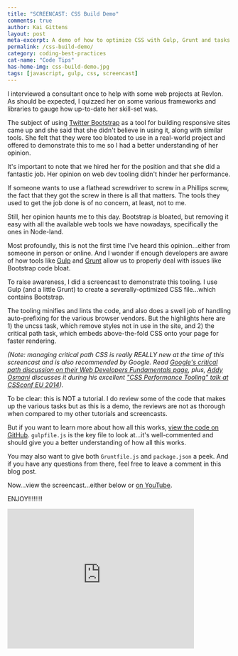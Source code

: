 ```yaml
---
title: "SCREENCAST: CSS Build Demo"
comments: true
author: Kai Gittens
layout: post
meta-excerpt: A demo of how to optimize CSS with Gulp, Grunt and tasks like uncss and critical path css. Has a link to fully-commented code on GitHub.
permalink: /css-build-demo/
category: coding-best-practices
cat-name: "Code Tips"
has-home-img: css-build-demo.jpg
tags: [javascript, gulp, css, screencast]
---
```

I interviewed a consultant once to help with some web projects at Revlon. As should be expected, I quizzed her on some various frameworks and libraries to gauge how up-to-date her skill-set was.

The subject of using [Twitter Bootstrap](http://getbootstrap.com "Read more about Twitter Bootstrap") as a tool for building responsive sites came up and she said that she didn't believe in using it, along with similar tools. She felt that they were too bloated to use in a real-world project and offered to demonstrate this to me so I had a better understanding of her opinion.

It's important to note that we hired her for the position and that she did a fantastic job. Her opinion on web dev tooling didn't hinder her performance.

If someone wants to use a flathead screwdriver to screw in a Phillips screw, the fact that they got the screw in there is all that matters.  The tools they used to get the job done is of no concern, at least, not to me.

Still, her opinion haunts me to this day. Bootstrap *is* bloated, but removing it easy with all the available web tools we have nowadays, specifically the ones in Node-land.

Most profoundly, this is not the first time I've heard this opinion...either from someone in person or online. And I wonder if enough developers are aware of how tools like [Gulp](http://gulpjs.com/ "Read more about Gulp") and [Grunt](http://gruntjs.com/ "Read more about Grunt") allow us to properly deal with issues like Bootstrap code bloat.

To raise awareness, I did a screencast to demonstrate this tooling. I use Gulp (and a little Grunt) to create a severally-optimized CSS file...which contains Bootstrap.

The tooling minifies and lints the code, and also does a swell job of handling auto-prefixing for the various browser vendors. But the highlights here are 1) the uncss task, which remove styles not in use in the site, and 2) the critical path task, which embeds above-the-fold CSS onto your page for faster rendering.

*(Note: managing critical path CSS is really REALLY new at the time of this screencast and is also recommended by Google. Read [Google's critical path discussion on their Web Developers Fundamentals page](https://developers.google.com/web/fundamentals/performance/critical-rendering-path/ "Read Google's critical path CSS recommendations"), plus, [Addy Osmani](https://twitter.com/addyosmani "Visit Addy Osmani on Twitter") discusses it during his excellent ["CSS Performance Tooling" talk at CSSconf EU 2014](https://www.youtube.com/watch?v=FEs2jgZBaQA "Watch Addy Osmani's CSS Performance Tooling talk at CSSconf EU 2014")).*

To be clear: this is NOT a tutorial. I do review some of the code that makes up the various tasks but as this is a demo, the reviews are not as thorough when compared to my other tutorials and screencasts.

But if you want to learn more about how all this works, [view the code on GitHub](https://github.com/kaidez/build-css-demo/tree/tutorial-branch "View this tutorial's code on GitHub"). `gulpfile.js` is the key file to look at...it's well-commented and should give you a better understanding of how all this works.

You may also want to give both `Gruntfile.js` and `package.json` a peek. And if you have any questions from there, feel free to leave a comment in this blog post.

Now...view the screencast...either below or [on YouTube](https://www.youtube.com/watch?v=UDm6e7OKi4M "View this screencast on YouTube").

ENJOY!!!!!!!!

<iframe width="420" height="315" src="https://www.youtube.com/embed/UDm6e7OKi4M" frameborder="0" allowfullscreen></iframe>